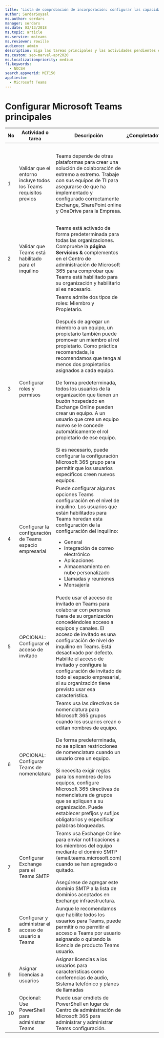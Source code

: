 ```yaml
---
title: 'Lista de comprobación de incorporación: configurar las capacidades principales Microsoft Teams'
author: SerdarSoysal
ms.author: serdars
manager: serdars
ms.date: 03/13/2018
ms.topic: article
ms.service: msteams
ms.reviewer: rowille
audience: admin
description: Siga las tareas principales y las actividades pendientes de esta lista de comprobación al configurar Teams para su organización.
ms.custom: seo-marvel-apr2020
ms.localizationpriority: medium
f1.keywords:
  - NOCSH
search.appverid: MET150
appliesto:
  - Microsoft Teams
---
```


# <a name="configure-microsoft-teams-core-capabilities"></a>Configurar Microsoft Teams principales

| No | Actividad o tarea | Descripción | ¿Completado? | Información adicional |
|----|-----------------------------------------------------------------|--------------------------------------------------------------------------------------------------------------------------------------------------------------------------------------------------------------------------------------------------------------------------------------------------------------------------------------------------------------------------------------------------------------------------------------------------------------------------------------------------------------------------------------------|------------|---------------------------------------------------------------------------------------------------------------------------------------------------------------------------------------------------------------------------------------------------------------------------------------------------------------------------------------------------------------------------------------|
| 1  | Validar que el entorno incluye todos los Teams requisitos previos | Teams depende de otras plataformas para crear una solución de colaboración de extremo a extremo. Trabaje con sus equipos de TI para asegurarse de que ha implementado y configurado correctamente Exchange, SharePoint online y OneDrive para la Empresa. | | [Interacción de SharePoint Online y OneDrive para la Empresa con Microsoft Teams](sharepoint-onedrive-interact.md) <br/><br/>[Interacción entre Exchange y Microsoft Teams](exchange-teams-interact.md) |
| 2  | Validar que Teams está habilitado para el inquilino | Teams está activado de forma predeterminada para todas las organizaciones. Compruebe la **página Servicios &** complementos en el Centro de administración de Microsoft 365 para comprobar que Teams está habilitado para su organización y habilitarlo si es necesario. | | [Configurar Microsoft Teams en Microsoft 365 o Office 365](office-365-set-up.md) |
| 3  | Configurar roles y permisos | Teams admite dos tipos de roles: Miembro y Propietario. <br/><br/>Después de agregar un miembro a un equipo, un propietario también puede promover un miembro al rol propietario. Como práctica recomendada, le recomendamos que tenga al menos dos propietarios asignados a cada equipo. <br/><br/>De forma predeterminada, todos los usuarios de la organización que tienen un buzón hospedado en Exchange Online pueden crear un equipo. A un usuario que crea un equipo nuevo se le concede automáticamente el rol propietario de ese equipo. <br/><br/>Si es necesario, puede configurar la configuración Microsoft 365 grupo para permitir que los usuarios específicos creen nuevos equipos. | | [Asignar roles y permisos en Microsoft Teams](assign-roles-permissions.md) <br/><br/>[Microsoft 365 grupos y Microsoft Teams](office-365-groups.md) <br/><br/>[Administrar quién puede crear Microsoft 365 grupos](https://support.office.com/article/Manage-who-can-create-Office-365-Groups-4c46c8cb-17d0-44b5-9776-005fced8e618) |
| 4  | Configurar la configuración de Teams espacio empresarial | Puede configurar algunas opciones Teams configuración en el nivel de inquilino. Los usuarios que están habilitados para Teams heredan esta configuración de la configuración del inquilino:<ul><li>General</li><li>Integración de correo electrónico</li><li>Aplicaciones</li><li>Almacenamiento en nube personalizado</li><li>Llamadas y reuniones</li><li>Mensajería </li></ul>| | [Administrar la configuración de Microsoft Teams para su organización](enable-features-office-365.md) |
| 5  | OPCIONAL: Configurar el acceso de invitado | Puede usar el acceso de invitado en Teams para colaborar con personas fuera de su organización concedéndoles acceso a equipos y canales. El acceso de invitado es una configuración de nivel de inquilino en Teams. Está desactivado por defecto. <br/>Habilite el acceso de invitado y configure la configuración de invitado de todo el espacio empresarial, si su organización tiene previsto usar esa característica. | | [Acceso de invitado en Microsoft Teams](guest-access.md) |
| 6  | OPCIONAL: Configurar Teams de nomenclatura | Teams usa las directivas de nomenclatura para Microsoft 365 grupos cuando los usuarios crean o editan nombres de equipo. <br/><br/>De forma predeterminada, no se aplican restricciones de nomenclatura cuando un usuario crea un equipo. <br/><br/>Si necesita exigir reglas para los nombres de los equipos, configure Microsoft 365 directivas de nomenclatura de grupos que se apliquen a su organización. Puede establecer prefijos y sufijos obligatorios y especificar palabras bloqueadas. | | [Planear grupos Microsoft 365 al crear equipos en Microsoft Teams](plan-office-365-groups.md) <br/><br/>[Microsoft 365 de nomenclatura de grupos](https://support.office.com/article/Office-365-Groups-naming-policy-6ceca4d3-cad1-4532-9f0f-d469dfbbb552) |
| 7  | Configurar Exchange para el Teams SMTP | Teams usa Exchange Online para enviar notificaciones a los miembros del equipo mediante el dominio SMTP (email.teams.microsoft.com) cuando se han agregado o quitado. <br/><br/>Asegúrese de agregar este dominio SMTP a la lista de dominios aceptados en Exchange infraestructura. | | [Crear listas de remitentes seguros en Exchange](/microsoft-365/security/office-365-security/create-safe-sender-lists-in-office-365?view=o365-worldwide) |
| 8  | Configurar y administrar el acceso de usuario a Teams | Aunque le recomendamos que habilite todos los usuarios para Teams, puede permitir o no permitir el acceso a Teams por usuario asignando o quitando la licencia de producto Teams usuario. | | [Administrar el acceso de los usuarios a Microsoft Teams](user-access.md) |
| 9  | Asignar licencias a usuarios | Asignar licencias a los usuarios para características como conferencias de audio, Sistema telefónico y planes de llamadas | | [Asignar Microsoft Teams de complementos](teams-add-on-licensing/assign-teams-add-on-licenses.md)|
| 10 | Opcional: Use PowerShell para administrar Teams | Puede usar cmdlets de PowerShell en lugar de Centro de administración de Microsoft 365 para administrar y administrar Teams configuración. | | [Microsoft Teams PowerShell](/powershell/module/teams/?view=teams-ps) |